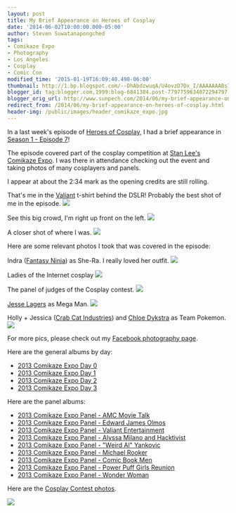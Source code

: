 ```yaml
---
layout: post
title: My Brief Appearance on Heroes of Cosplay
date: '2014-06-02T10:00:00.000-05:00'
author: Steven Suwatanapongched
tags:
- Comikaze Expo
- Photography
- Los Angeles
- Cosplay
- Comic Con
modified_time: '2015-01-19T16:09:40.498-06:00'
thumbnail: http://1.bp.blogspot.com/--DhAbdzwuqA/U4ovzD7Dx_I/AAAAAAABsIA/rk_aFy9AB9M/s600/Heroes_of_Cosplay-Steven_01.jpg
blogger_id: tag:blogger.com,1999:blog-6841384.post-7797759634072294797
blogger_orig_url: http://www.sunpech.com/2014/06/my-brief-appearance-on-heroes-of-cosplay.html
redirect_from: /2014/06/my-brief-appearance-on-heroes-of-cosplay.html
header-img: /public/images/header_comikaze_expo.jpg
---
```


In a last week's episode of <a href="http://www.imdb.com/title/tt2923816/">Heroes of Cosplay</a>, I had a brief appearance in <a href="http://www.imdb.com/title/tt3673118/?ref_=ttep_ep7">Season 1 - Episode 7</a>!

The episode covered part of the cosplay competition at <a href="http://comikazeexpo.com/">Stan Lee's Comikaze Expo</a>. I was there in attendance checking out the event and taking photos of many cosplayers and panels.

I appear at about the 2:34 mark as the opening credits are still rolling.

That's me in the <a href="http://valiantuniverse.com/">Valiant</a> t-shirt behind the DSLR! Probably the best shot of me in the episode.
<a href="http://1.bp.blogspot.com/--DhAbdzwuqA/U4ovzD7Dx_I/AAAAAAABsIA/rk_aFy9AB9M/s600/Heroes_of_Cosplay-Steven_01.jpg" ><img border="0" src="http://1.bp.blogspot.com/--DhAbdzwuqA/U4ovzD7Dx_I/AAAAAAABsIA/rk_aFy9AB9M/s600/Heroes_of_Cosplay-Steven_01.jpg"  /></a>

See this big crowd, I'm right up front on the left.
<a href="http://2.bp.blogspot.com/-WkWX_p6BruY/U4ovzo0TLhI/AAAAAAABsIE/vqt1DQ0ry6s/s600/Heroes_of_Cosplay-Steven_02.jpg" ><img border="0" src="http://2.bp.blogspot.com/-WkWX_p6BruY/U4ovzo0TLhI/AAAAAAABsIE/vqt1DQ0ry6s/s600/Heroes_of_Cosplay-Steven_02.jpg"   /></a>

A closer shot of where I was.
<a href="http://2.bp.blogspot.com/-_ZOJW6jCSgg/U4ovzTXWy_I/AAAAAAABsII/UsqBw99qqfw/s600/Heroes_of_Cosplay-Steven_03.jpg" ><img border="0" src="http://2.bp.blogspot.com/-_ZOJW6jCSgg/U4ovzTXWy_I/AAAAAAABsII/UsqBw99qqfw/s600/Heroes_of_Cosplay-Steven_03.jpg"   /></a>

Here are some relevant photos I took that was covered in the episode:

Indra (<a href="https://www.facebook.com/FantasyNinja">Fantasy Ninja</a>) as She-Ra. I really loved her outfit.
<a href="http://4.bp.blogspot.com/-PXAmT-PNedk/UndQJ63oA_I/AAAAAAABjE8/vDKoXXciMy0/s600/2013-11-02+at+13-30-47.jpg" ><img border="0" src="http://4.bp.blogspot.com/-PXAmT-PNedk/UndQJ63oA_I/AAAAAAABjE8/vDKoXXciMy0/s600/2013-11-02+at+13-30-47.jpg"   /></a>

Ladies of the Internet cosplay
<a href="http://2.bp.blogspot.com/-9gGjvyWhwYg/UndQ7kGa70I/AAAAAAABjKc/xrOy2xZ8-iw/s600/2013-11-03+at+13-57-57.jpg" ><img border="0" src="http://2.bp.blogspot.com/-9gGjvyWhwYg/UndQ7kGa70I/AAAAAAABjKc/xrOy2xZ8-iw/s600/2013-11-03+at+13-57-57.jpg"   /></a>

The panel of judges of the Cosplay contest.
<a href="http://2.bp.blogspot.com/-l9-qHjdulOo/UndVFj_RGjI/AAAAAAABjrM/yD-wuQdEHRM/s600/2013-11-02+at+18-18-45.jpg" ><img border="0" src="http://2.bp.blogspot.com/-l9-qHjdulOo/UndVFj_RGjI/AAAAAAABjrM/yD-wuQdEHRM/s600/2013-11-02+at+18-18-45.jpg"   /></a>

<a href="https://www.facebook.com/MidnightArmorInc">Jesse Lagers</a> as Mega Man.
<a href="http://4.bp.blogspot.com/-hP_ngsVr9Ag/UndVut3XY7I/AAAAAAABjvU/at2gfW8hhg8/s600/2013-11-02+at+18-35-36.jpg" ><img border="0" src="http://4.bp.blogspot.com/-hP_ngsVr9Ag/UndVut3XY7I/AAAAAAABjvU/at2gfW8hhg8/s600/2013-11-02+at+18-35-36.jpg"   /></a>

Holly + Jessica (<a href="https://www.facebook.com/CrabcatIndustries">Crab Cat Industries</a>) and <a href="https://www.facebook.com/CoolPageBro">Chloe Dykstra</a> as Team Pokemon.
<a href="http://2.bp.blogspot.com/-0v3Nv5QAKUg/UndWPXcpX2I/AAAAAAABjyY/6TG1Za6iDYE/s600/2013-11-02+at+18-48-22.jpg" ><img border="0" src="http://2.bp.blogspot.com/-0v3Nv5QAKUg/UndWPXcpX2I/AAAAAAABjyY/6TG1Za6iDYE/s600/2013-11-02+at+18-48-22.jpg"   /></a>

For more pics, please check out my <a href="https://www.facebook.com/SunpechPhotography/photos_albums">Facebook photography page</a>.

Here are the general albums by day:
<ul>
  <li><a href="https://www.facebook.com/media/set/?set=a.596985800366448.1073741840.408588035872893&amp;type=3">2013 Comikaze Expo Day 0</a></li>
  <li><a href="https://www.facebook.com/media/set/?set=a.596986410366387.1073741841.408588035872893&amp;type=3">2013 Comikaze Expo Day 1</a></li>
  <li><a href="https://www.facebook.com/media/set/?set=a.596991047032590.1073741842.408588035872893&amp;type=3">2013 Comikaze Expo Day 2</a></li>
  <li><a href="https://www.facebook.com/media/set/?set=a.596992713699090.1073741843.408588035872893&amp;type=3">2013 Comikaze Expo Day 3</a></li></ul>Here are the panel albums:
  <ul>
  <li><a href="https://www.facebook.com/media/set/?set=a.596994967032198.1073741844.408588035872893&amp;type=3">2013 Comikaze Expo Panel - AMC Movie Talk</a></li>
  <li><a href="https://www.facebook.com/media/set/?set=a.596997347031960.1073741845.408588035872893&amp;type=3">2013 Comikaze Expo Panel - Edward James Olmos</a></li>
  <li><a href="https://www.facebook.com/media/set/?set=a.596997810365247.1073741846.408588035872893&amp;type=3">2013 Comikaze Expo Panel - Valiant Entertainment</a></li>
  <li><a href="https://www.facebook.com/media/set/?set=a.596998243698537.1073741847.408588035872893&amp;type=3">2013 Comikaze Expo Panel - Alyssa Milano and Hacktivist</a></li>
  <li><a href="https://www.facebook.com/media/set/?set=a.596999460365082.1073741848.408588035872893&amp;type=3">2013 Comikaze Expo Panel - "Weird Al" Yankovic</a></li>
  <li><a href="https://www.facebook.com/media/set/?set=a.596999933698368.1073741849.408588035872893&amp;type=3">2013 Comikaze Expo Panel - Michael Rooker</a></li>
  <li><a href="https://www.facebook.com/media/set/?set=a.597000610364967.1073741850.408588035872893&amp;type=3">2013 Comikaze Expo Panel - Comic Book Men</a></li>
  <li><a href="https://www.facebook.com/media/set/?set=a.597001533698208.1073741851.408588035872893&amp;type=3">2013 Comikaze Expo Panel - Power Puff Girls Reunion</a></li>
  <li><a href="https://www.facebook.com/media/set/?set=a.597005110364517.1073741853.408588035872893&amp;type=3">2013 Comikaze Expo Panel - Wonder Woman</a></li>
</ul>

Here are the <a href="https://www.facebook.com/media/set/?set=a.597002530364775.1073741852.408588035872893&amp;type=3">Cosplay Contest photos</a>.

<a href="http://2.bp.blogspot.com/-DzMDJJ7KwQo/U4pACAgHx9I/AAAAAAABsIw/LJNdDBq6fyY/s600/2013+Comikaze+Expo+-+Cosplay+Contest.jpg" ><img border="0" src="http://2.bp.blogspot.com/-DzMDJJ7KwQo/U4pACAgHx9I/AAAAAAABsIw/LJNdDBq6fyY/s600/2013+Comikaze+Expo+-+Cosplay+Contest.jpg"   /></a>
